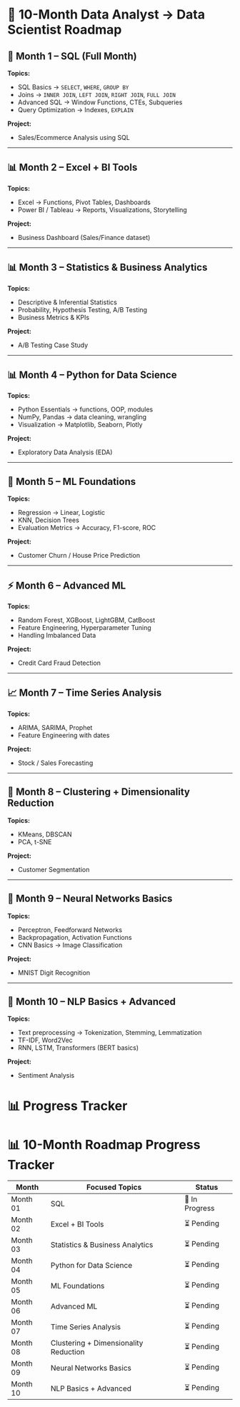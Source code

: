 # 🚀 10-Month Data Analyst → Data Scientist Roadmap

## 📘 Month 1 – SQL (Full Month)
**Topics:**
- SQL Basics → `SELECT`, `WHERE`, `GROUP BY`
- Joins → `INNER JOIN`, `LEFT JOIN`, `RIGHT JOIN`, `FULL JOIN`
- Advanced SQL → Window Functions, CTEs, Subqueries
- Query Optimization → Indexes, `EXPLAIN`

**Project:**  
- Sales/Ecommerce Analysis using SQL

---

## 📊 Month 2 – Excel + BI Tools
**Topics:**
- Excel → Functions, Pivot Tables, Dashboards
- Power BI / Tableau → Reports, Visualizations, Storytelling

**Project:**  
- Business Dashboard (Sales/Finance dataset)

---

## 📊 Month 3 – Statistics & Business Analytics
**Topics:**
- Descriptive & Inferential Statistics
- Probability, Hypothesis Testing, A/B Testing
- Business Metrics & KPIs

**Project:**  
- A/B Testing Case Study

---

## 📊 Month 4 – Python for Data Science
**Topics:**
- Python Essentials → functions, OOP, modules
- NumPy, Pandas → data cleaning, wrangling
- Visualization → Matplotlib, Seaborn, Plotly

**Project:**  
- Exploratory Data Analysis (EDA)

---

## 🤖 Month 5 – ML Foundations
**Topics:**
- Regression → Linear, Logistic
- KNN, Decision Trees
- Evaluation Metrics → Accuracy, F1-score, ROC

**Project:**  
- Customer Churn / House Price Prediction

---

## ⚡ Month 6 – Advanced ML
**Topics:**
- Random Forest, XGBoost, LightGBM, CatBoost
- Feature Engineering, Hyperparameter Tuning
- Handling Imbalanced Data

**Project:**  
- Credit Card Fraud Detection

---

## 📈 Month 7 – Time Series Analysis
**Topics:**
- ARIMA, SARIMA, Prophet
- Feature Engineering with dates

**Project:**  
- Stock / Sales Forecasting

---

## 🧠 Month 8 – Clustering + Dimensionality Reduction
**Topics:**
- KMeans, DBSCAN
- PCA, t-SNE

**Project:**  
- Customer Segmentation

---

## 🧠 Month 9 – Neural Networks Basics
**Topics:**
- Perceptron, Feedforward Networks
- Backpropagation, Activation Functions
- CNN Basics → Image Classification

**Project:**  
- MNIST Digit Recognition

---

## 💬 Month 10 – NLP Basics + Advanced
**Topics:**
- Text preprocessing → Tokenization, Stemming, Lemmatization
- TF-IDF, Word2Vec
- RNN, LSTM, Transformers (BERT basics)

**Project:**  
- Sentiment Analysis

# 📊 Progress Tracker

# 📊 10-Month Roadmap Progress Tracker

| Month | Focused Topics | Status |
|-------|----------------|--------|
| Month 01 | SQL | 🚀 In Progress |
| Month 02 | Excel + BI Tools | ⏳ Pending |
| Month 03 | Statistics & Business Analytics | ⏳ Pending |
| Month 04 | Python for Data Science | ⏳ Pending |
| Month 05 | ML Foundations | ⏳ Pending |
| Month 06 | Advanced ML | ⏳ Pending |
| Month 07 | Time Series Analysis | ⏳ Pending |
| Month 08 | Clustering + Dimensionality Reduction | ⏳ Pending |
| Month 09 | Neural Networks Basics | ⏳ Pending |
| Month 10 | NLP Basics + Advanced | ⏳ Pending |

